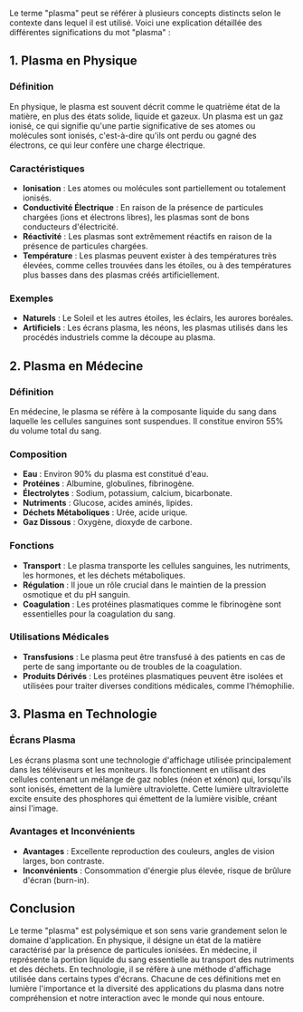 Le terme "plasma" peut se référer à plusieurs concepts distincts selon le contexte dans lequel il est utilisé. Voici une explication détaillée des différentes significations du mot "plasma" :

## 1. Plasma en Physique

### Définition
En physique, le plasma est souvent décrit comme le quatrième état de la matière, en plus des états solide, liquide et gazeux. Un plasma est un gaz ionisé, ce qui signifie qu'une partie significative de ses atomes ou molécules sont ionisés, c'est-à-dire qu'ils ont perdu ou gagné des électrons, ce qui leur confère une charge électrique.

### Caractéristiques
- **Ionisation** : Les atomes ou molécules sont partiellement ou totalement ionisés.
- **Conductivité Électrique** : En raison de la présence de particules chargées (ions et électrons libres), les plasmas sont de bons conducteurs d'électricité.
- **Réactivité** : Les plasmas sont extrêmement réactifs en raison de la présence de particules chargées.
- **Température** : Les plasmas peuvent exister à des températures très élevées, comme celles trouvées dans les étoiles, ou à des températures plus basses dans des plasmas créés artificiellement.

### Exemples
- **Naturels** : Le Soleil et les autres étoiles, les éclairs, les aurores boréales.
- **Artificiels** : Les écrans plasma, les néons, les plasmas utilisés dans les procédés industriels comme la découpe au plasma.

## 2. Plasma en Médecine

### Définition
En médecine, le plasma se réfère à la composante liquide du sang dans laquelle les cellules sanguines sont suspendues. Il constitue environ 55% du volume total du sang.

### Composition
- **Eau** : Environ 90% du plasma est constitué d'eau.
- **Protéines** : Albumine, globulines, fibrinogène.
- **Électrolytes** : Sodium, potassium, calcium, bicarbonate.
- **Nutriments** : Glucose, acides aminés, lipides.
- **Déchets Métaboliques** : Urée, acide urique.
- **Gaz Dissous** : Oxygène, dioxyde de carbone.

### Fonctions
- **Transport** : Le plasma transporte les cellules sanguines, les nutriments, les hormones, et les déchets métaboliques.
- **Régulation** : Il joue un rôle crucial dans le maintien de la pression osmotique et du pH sanguin.
- **Coagulation** : Les protéines plasmatiques comme le fibrinogène sont essentielles pour la coagulation du sang.

### Utilisations Médicales
- **Transfusions** : Le plasma peut être transfusé à des patients en cas de perte de sang importante ou de troubles de la coagulation.
- **Produits Dérivés** : Les protéines plasmatiques peuvent être isolées et utilisées pour traiter diverses conditions médicales, comme l'hémophilie.

## 3. Plasma en Technologie

### Écrans Plasma
Les écrans plasma sont une technologie d'affichage utilisée principalement dans les téléviseurs et les moniteurs. Ils fonctionnent en utilisant des cellules contenant un mélange de gaz nobles (néon et xénon) qui, lorsqu'ils sont ionisés, émettent de la lumière ultraviolette. Cette lumière ultraviolette excite ensuite des phosphores qui émettent de la lumière visible, créant ainsi l'image.

### Avantages et Inconvénients
- **Avantages** : Excellente reproduction des couleurs, angles de vision larges, bon contraste.
- **Inconvénients** : Consommation d'énergie plus élevée, risque de brûlure d'écran (burn-in).

## Conclusion

Le terme "plasma" est polysémique et son sens varie grandement selon le domaine d'application. En physique, il désigne un état de la matière caractérisé par la présence de particules ionisées. En médecine, il représente la portion liquide du sang essentielle au transport des nutriments et des déchets. En technologie, il se réfère à une méthode d'affichage utilisée dans certains types d'écrans. Chacune de ces définitions met en lumière l'importance et la diversité des applications du plasma dans notre compréhension et notre interaction avec le monde qui nous entoure.